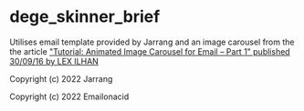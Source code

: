 # dege_skinner_brief

Utilises email template provided by Jarrang and an image carousel from the the article ["Tutorial: Animated Image Carousel for Email – Part 1" published 30/09/16 by LEX ILHAN](https://www.emailonacid.com/blog/article/email-development/tutorial-animated-image-carousel-for-email/)

Copyright (c) 2022 Jarrang

Copyright (c) 2022 Emailonacid

